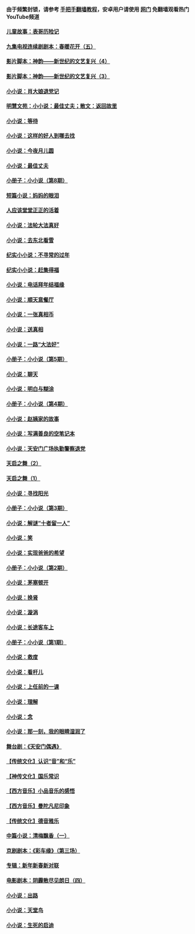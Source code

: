 #### 由于频繁封锁，请参考 [手把手翻墙教程](https://github.com/gfw-breaker/guides/wiki/)，安卓用户请使用 [网门](https://github.com/gfw-breaker/nogfw/blob/master/dl.md?t=06241100) 免翻墙观看热门YouTube频道 

#### [儿童故事：表哥历险记](../pages/328/383535.md?t=06241100) 

#### [九集电视连续剧剧本：春暖花开（五）](../pages/328/275919.md?t=06241100) 

#### [影片脚本：神韵——新世纪的文艺复兴（4）](../pages/328/266089.md?t=06241100) 

#### [影片脚本：神韵——新世纪的文艺复兴（3）](../pages/328/266087.md?t=06241100) 

#### [小小说：肖大娘退党记](../pages/328/239807.md?t=06241100) 

#### [明慧文苑：小小说：最佳丈夫；散文：返回故里](../pages/328/3439.md?t=06241100) 

#### [小小说：等待](../pages/328/223927.md?t=06241100) 

#### [小小说：这样的好人到哪去找](../pages/328/209396.md?t=06241100) 

#### [小小说：今夜月儿圆](../pages/328/193588.md?t=06241100) 

#### [小小说：最佳丈夫](../pages/328/190938.md?t=06241100) 

#### [小册子：小小说（第8期）](../pages/328/188202.md?t=06241100) 

#### [短篇小说：妈妈的眼泪](../pages/328/187712.md?t=06241100) 

#### [人应该堂堂正正的活着](../pages/328/182430.md?t=06241100) 

#### [小小说：法轮大法真好](../pages/328/174669.md?t=06241100) 

#### [小小说：去东北看雪](../pages/328/173882.md?t=06241100) 

#### [纪实小小说：不寻常的过年](../pages/328/173187.md?t=06241100) 

#### [纪实小小说：赶集得福](../pages/328/172652.md?t=06241100) 

#### [小小说：电话拜年结福缘](../pages/328/172533.md?t=06241100) 

#### [小小说：顺天意餐厅](../pages/328/170182.md?t=06241100) 

#### [小小说：一张真相币](../pages/328/169410.md?t=06241100) 

#### [小小说：送真相](../pages/328/166713.md?t=06241100) 

#### [小小说：一路“大法好”](../pages/328/162016.md?t=06241100) 

#### [小册子：小小说（第5期）](../pages/328/161131.md?t=06241100) 

#### [小小说：聊天](../pages/328/159640.md?t=06241100) 

#### [小小说：明白与糊涂](../pages/328/158101.md?t=06241100) 

#### [小册子：小小说（第4期）](../pages/328/158006.md?t=06241100) 

#### [小小说：赵姨家的故事](../pages/328/157843.md?t=06241100) 

#### [小小说：写满善良的空笔记本](../pages/328/157382.md?t=06241100) 

#### [小小说：天安门广场执勤警察退党](../pages/328/156982.md?t=06241100) 

#### [天启之舞（2）](../pages/328/153440.md?t=06241100) 

#### [天启之舞（1）](../pages/328/153439.md?t=06241100) 

#### [小小说：寻找阳光](../pages/328/153065.md?t=06241100) 

#### [小册子：小小说（第3期）](../pages/328/151715.md?t=06241100) 

#### [小小说：解谜“十者留一人”](../pages/328/148967.md?t=06241100) 

#### [小小说：笑](../pages/328/148905.md?t=06241100) 

#### [小小说：实现爸爸的希望](../pages/328/148096.md?t=06241100) 

#### [小册子：小小说（第2期）](../pages/328/147214.md?t=06241100) 

#### [小小说：茅塞顿开](../pages/328/147030.md?t=06241100) 

#### [小小说：换肾](../pages/328/146770.md?t=06241100) 

#### [小小说：漩涡](../pages/328/146683.md?t=06241100) 

#### [小小说：长途客车上](../pages/328/145076.md?t=06241100) 

#### [小册子：小小说（第1期）](../pages/328/143963.md?t=06241100) 

#### [小小说：救度](../pages/328/143927.md?t=06241100) 

#### [小小说：看杆儿](../pages/328/142137.md?t=06241100) 

#### [小小说：上任前的一课](../pages/328/140808.md?t=06241100) 

#### [小小说：理解](../pages/328/140476.md?t=06241100) 

#### [小小说：念](../pages/328/139513.md?t=06241100) 

#### [小小说：那一刻，我的眼睛湿润了](../pages/328/138476.md?t=06241100) 

#### [舞台剧：《天安门偶遇》](../pages/328/117155.md?t=06241100) 

#### [【传统文化】认识“音”和“乐”](../pages/328/108667.md?t=06241100) 

#### [【神传文化】国乐常识](../pages/328/104225.md?t=06241100) 

#### [【西方音乐】小品音乐的感悟](../pages/328/102924.md?t=06241100) 

#### [【西方音乐】曼陀凡尼印象](../pages/328/102922.md?t=06241100) 

#### [【传统文化】德音雅乐](../pages/328/102923.md?t=06241100) 

#### [中篇小说：清梅飘香（一）](../pages/328/101058.md?t=06241100) 

#### [京剧剧本：《彩车缘》（第三场）](../pages/328/96434.md?t=06241100) 

#### [专辑：新年新春新对联](../pages/328/94991.md?t=06241100) 

#### [电影剧本：阴霾散尽见朗日（四）](../pages/328/87081.md?t=06241100) 

#### [小小说：出路](../pages/328/84848.md?t=06241100) 

#### [小小说：天堂鸟](../pages/328/83084.md?t=06241100) 

#### [小小说：生死的启迪](../pages/328/70977.md?t=06241100) 

